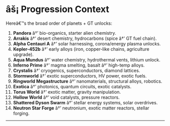 ﻿# âš¡ Progression Context

Hereâ€™s the broad order of planets + GT unlocks:

1. **Pandora** â†’ bio-organics, starter alien chemistry.
2. **Arrakis** â†’ desert chemistry, hydrocarbons (spice â†’ GT fuel chain).
3. **Alpha Centauri A** â†’ solar harnessing, corona/energy plasma unlocks.
4. **Kepler-452b** â†’ early alloys (iron, copper-like chains, agriculture upgrade).
5. **Aqua Mundus** â†’ water chemistry, hydrothermal vents, lithium unlock.
6. **Inferno Prime** â†’ magma smelting, basalt â†’ high-temp alloys.
7. **Crystalis** â†’ cryogenics, superconductors, diamond lattices.
8. **Stormworld** â†’ exotic superconductors, HV power, exotic fuels.
9. **Ringworld Megastructure** â†’ nanomaterials, structural alloys, robotics.
10. **Exotica** â†’ photonics, quantum circuits, exotic catalysts.
11. **Torus World** â†’ exotic matter, gravity manipulation.
12. **Hollow World** â†’ void catalysts, pressure reactors.
13. **Shattered Dyson Swarm** â†’ stellar energy systems, solar overdrives.
14. **Neutron Star Forge** â†’ neutronium, exotic matter reactors, stellar forging.

---

#
